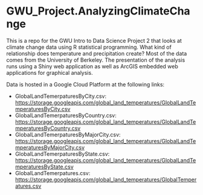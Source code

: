 # GWU_Project.AnalyzingClimateChange
This is a repo for the GWU Intro to Data Science Project 2 that looks at climate change data using R statistical programming. What kind of relationship does temperature and precipitation create? Most of the data comes from the University of Berkeley. The presentation of the analysis runs using a Shiny web application as well as ArcGIS embedded web applications for graphical analysis.

Data is hosted in a Google Cloud Platform at the following links:
- GlobalLandTemerpaturesByCity.csv: https://storage.googleapis.com/global_land_temperatures/GlobalLandTemperaturesByCity.csv
- GlobalLandTemerpaturesByCountry.csv: https://storage.googleapis.com/global_land_temperatures/GlobalLandTemperaturesByCountry.csv
- GlobalLandTemerpaturesByMajorCity.csv: https://storage.googleapis.com/global_land_temperatures/GlobalLandTemperaturesByMajorCity.csv
- GlobalLandTemerpaturesByState.csv: https://storage.googleapis.com/global_land_temperatures/GlobalLandTemperaturesByState.csv
- GlobalLandTemerpatures.csv: https://storage.googleapis.com/global_land_temperatures/GlobalTemperatures.csv
